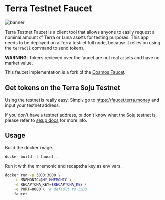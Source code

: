 # Terra Testnet Faucet

![banner](./terra-faucet.png)

Terra Testnet Faucet is a client tool that allows anyone to easily request a nominal amount of Terra or Luna assets for testing purposes. This app needs to be deployed on a Terra testnet full node, because it relies on using the `terracli` command to send tokens.

**WARNING**: Tokens recieved over the faucet are not real assets and have no market value.

This faucet implementation is a fork of the [Cosmos Faucet](https://github.com/cosmos/faucet).

## Get tokens on the Terra Soju Testnet

Using the testnet is really easy. Simply go to https://faucet.terra.money and input your testnet address. 

If you don't have a testnet address, or don't know what the Soju testnet is, please refer to [setup docs](https://github.com/terra-project/core/docs/guide/README.md) for more info. 

## Usage

Build the docker image.

```bash
docker build -t faucet .
```

Run it with the mnemonic and recaptcha key as env vars.

```bash
docker run -p 3000:3000 \
    -e MNEMONIC=$MY_MNEMONIC \
    -e RECAPTCHA_KEY=$RECAPTCHA_KEY \
    -e PORT=8080 \  # default to 3000
    faucet
```
